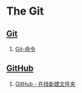 # The Git

## [Git](https://github.com/Gaotianhe/Learninglist/labels/Git)

1. [Git-命令](https://github.com/Gaotianhe/Learninglist/issues/10)



## [GitHub](https://github.com/Gaotianhe/Learninglist/labels/GitHub)

1. [GitHub - 在线新建文件夹](https://github.com/Gaotianhe/Learninglist/issues/8)
